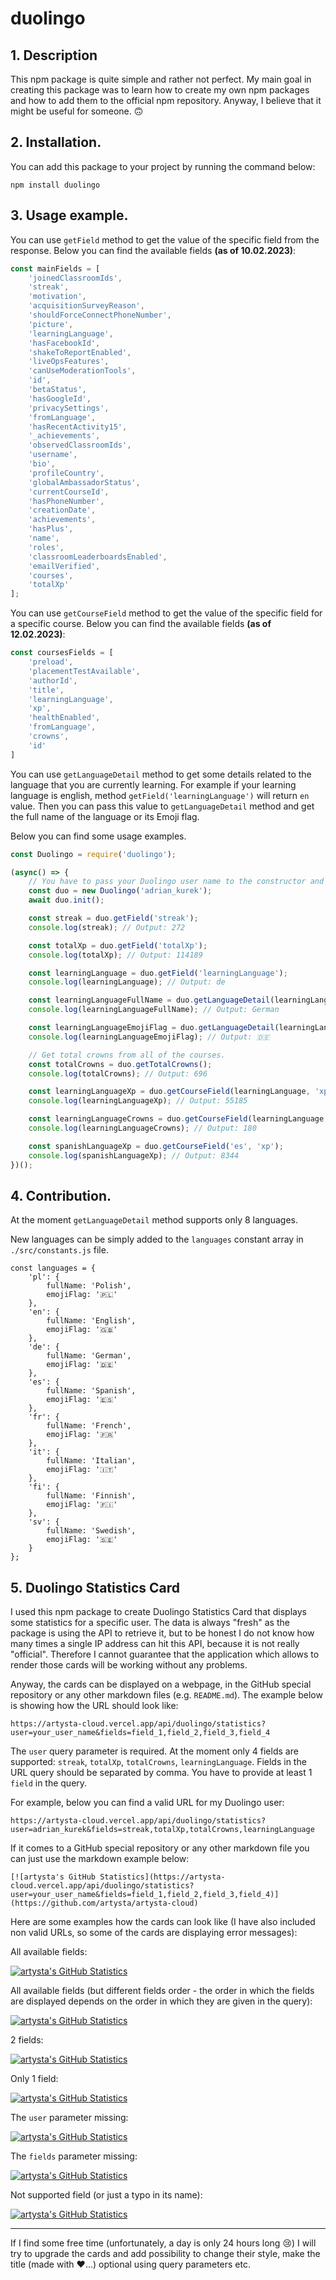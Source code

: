 # duolingo

## 1. Description

This npm package is quite simple and rather not perfect. My main goal in creating this package was to learn how to create my own npm packages and how to add them to the official npm repository. Anyway, I believe that it might be useful for someone. 🙃

## 2. Installation.

You can add this package to your project by running the command below:

    npm install duolingo

## 3. Usage example.

You can use `getField` method to get the value of the specific field from the response. Below you can find the available fields **(as of 10.02.2023)**:

```javascript
const mainFields = [
    'joinedClassroomIds',
    'streak',
    'motivation',
    'acquisitionSurveyReason',
    'shouldForceConnectPhoneNumber',
    'picture',
    'learningLanguage',
    'hasFacebookId',
    'shakeToReportEnabled',
    'liveOpsFeatures',
    'canUseModerationTools',
    'id',
    'betaStatus',
    'hasGoogleId',
    'privacySettings',
    'fromLanguage',
    'hasRecentActivity15',
    '_achievements',
    'observedClassroomIds',
    'username',
    'bio',
    'profileCountry',
    'globalAmbassadorStatus',
    'currentCourseId',
    'hasPhoneNumber',
    'creationDate',
    'achievements',
    'hasPlus',
    'name',
    'roles',
    'classroomLeaderboardsEnabled',
    'emailVerified',
    'courses',
    'totalXp'
];
```

You can use `getCourseField` method to get the value of the specific field for a specific course. Below you can find the available fields **(as of 12.02.2023)**:

```javascript
const coursesFields = [
    'preload',
    'placementTestAvailable',
    'authorId',
    'title',
    'learningLanguage',
    'xp',
    'healthEnabled',
    'fromLanguage',
    'crowns',
    'id'
]
```

You can use `getLanguageDetail` method to get some details related to the language that you are currently learning. For example if your learning language is english, method `getField('learningLanguage')` will return `en` value. Then you can pass this value to `getLanguageDetail` method and get the full name of the language or its Emoji flag. 

Below you can find some usage examples.

```javascript
const Duolingo = require('duolingo');

(async() => {
    // You have to pass your Duolingo user name to the constructor and use async method init() to prepare the data.
    const duo = new Duolingo('adrian_kurek');
    await duo.init();

    const streak = duo.getField('streak');
    console.log(streak); // Output: 272

    const totalXp = duo.getField('totalXp');
    console.log(totalXp); // Output: 114189

    const learningLanguage = duo.getField('learningLanguage');
    console.log(learningLanguage); // Output: de

    const learningLanguageFullName = duo.getLanguageDetail(learningLanguage, 'fullName');
    console.log(learningLanguageFullName); // Output: German

    const learningLanguageEmojiFlag = duo.getLanguageDetail(learningLanguage, 'emojiFlag');
    console.log(learningLanguageEmojiFlag); // Output: 🇩🇪

    // Get total crowns from all of the courses.
    const totalCrowns = duo.getTotalCrowns();
    console.log(totalCrowns); // Output: 696

    const learningLanguageXp = duo.getCourseField(learningLanguage, 'xp');
    console.log(learningLanguageXp); // Output: 55185

    const learningLanguageCrowns = duo.getCourseField(learningLanguage, 'crowns');
    console.log(learningLanguageCrowns); // Output: 180

    const spanishLanguageXp = duo.getCourseField('es', 'xp');
    console.log(spanishLanguageXp); // Output: 8344
})();
```

## 4. Contribution.

At the moment `getLanguageDetail` method supports only 8 languages.

New languages can be simply added to the `languages` constant array in `./src/constants.js` file.

```
const languages = {
    'pl': {
        fullName: 'Polish',
        emojiFlag: '🇵🇱'
    },
    'en': {
        fullName: 'English',
        emojiFlag: '🇬🇧'
    },
    'de': {
        fullName: 'German',
        emojiFlag: '🇩🇪'
    },
    'es': {
        fullName: 'Spanish',
        emojiFlag: '🇪🇸'
    },
    'fr': {
        fullName: 'French',
        emojiFlag: '🇫🇷'
    },
    'it': {
        fullName: 'Italian',
        emojiFlag: '🇮🇹'
    },
    'fi': {
        fullName: 'Finnish',
        emojiFlag: '🇫🇮'
    },
    'sv': {
        fullName: 'Swedish',
        emojiFlag: '🇸🇪'
    }
};
```


## 5. Duolingo Statistics Card

I used this npm package to create Duolingo Statistics Card that displays some statistics for a specific user. The data is always "fresh" as the package is using the API to retrieve it, but to be honest I do not know how many times a single IP address can hit this API, because it is not really "official". Therefore I cannot guarantee that the application which allows to render those cards will be working without any problems.

Anyway, the cards can be displayed on a webpage, in the GitHub special repository or any other markdown files (e.g. `README.md`). The example below is showing how the URL should look like:

    https://artysta-cloud.vercel.app/api/duolingo/statistics?user=your_user_name&fields=field_1,field_2,field_3,field_4
    
The `user` query parameter is required. At the moment only 4 fields are supported: `streak`, `totalXp`, `totalCrowns`, `learningLanguage`. Fields in the URL query should be separated by comma. You have to provide at least 1 `field` in the query.

For example, below you can find a valid URL for my Duolingo user:

    https://artysta-cloud.vercel.app/api/duolingo/statistics?user=adrian_kurek&fields=streak,totalXp,totalCrowns,learningLanguage

If it comes to a GitHub special repository or any other markdown file you can just use the markdown example below:

    [![artysta's GitHub Statistics](https://artysta-cloud.vercel.app/api/duolingo/statistics?user=your_user_name&fields=field_1,field_2,field_3,field_4)](https://github.com/artysta/artysta-cloud)
    
Here are some examples how the cards can look like (I have also included non valid URLs, so some of the cards are displaying error messages):

All available fields:

[![artysta's GitHub Statistics](https://artysta-cloud.vercel.app/api/duolingo/statistics?user=adrian_kurek&fields=streak,totalXp,totalCrowns,learningLanguage)](https://github.com/artysta/artysta-cloud)

All available fields (but different fields order - the order in which the fields are displayed depends on the order in which they are given in the query):

[![artysta's GitHub Statistics](https://artysta-cloud.vercel.app/api/duolingo/statistics?user=adrian_kurek&fields=totalCrowns,learningLanguage,totalXp,streak)](https://github.com/artysta/artysta-cloud)

2 fields:

[![artysta's GitHub Statistics](https://artysta-cloud.vercel.app/api/duolingo/statistics?user=adrian_kurek&fields=totalCrowns,streak)](https://github.com/artysta/artysta-cloud)

Only 1 field:

[![artysta's GitHub Statistics](https://artysta-cloud.vercel.app/api/duolingo/statistics?user=adrian_kurek&fields=streak)](https://github.com/artysta/artysta-cloud)

The `user` parameter missing:

[![artysta's GitHub Statistics](https://artysta-cloud.vercel.app/api/duolingo/statistics?fields=totalCrowns)](https://github.com/artysta/artysta-cloud)

The `fields` parameter missing:

[![artysta's GitHub Statistics](https://artysta-cloud.vercel.app/api/duolingo/statistics?user=adrian_kurek)](https://github.com/artysta/artysta-cloud)

Not supported field (or just a typo in its name):

[![artysta's GitHub Statistics](https://artysta-cloud.vercel.app/api/duolingo/statistics?user=adrian_kurek&fields=fromLanguage)](https://github.com/artysta/artysta-cloud)

---

If I find some free time (unfortunately, a day is only 24 hours long 😢) I will try to upgrade the cards and add possibility to change their style, make the title (made with ❤️...) optional using query parameters etc.

